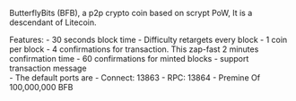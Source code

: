 ButterflyBits (BFB), a p2p crypto coin based on scrypt PoW, It is a descendant of Litecoin. 

Features:
	- 30 seconds block time
	- Difficulty retargets every block
	- 1 coin per block
	- 4 confirmations for transaction. This zap-fast 2 minutes confirmation time
	- 60 confirmations for minted blocks
	- support transaction message	
	- The default ports are 
	  - Connect: 13863 
	  - RPC: 13864
	- Premine Of 100,000,000 BFB

